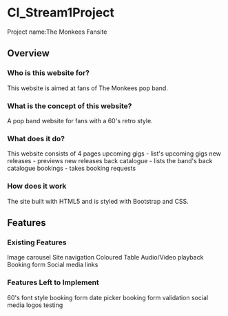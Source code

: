 # CI_Stream1Project

Project name:The Monkees Fansite

## Overview 
### Who is this website for?
This website is aimed at fans of The Monkees pop band.

### What is the concept of this website?
A pop band website for fans with a 60's retro style.
  
### What does it do?
This website consists of 4 pages
upcoming gigs - list's upcoming gigs
new releases - previews new releases
back catalogue - lists the band's back catalogue 
bookings - takes booking requests
  
### How does it work
The site built with HTML5 and is styled with Bootstrap and CSS. 

## Features
### Existing Features
Image carousel
Site navigation 
Coloured Table
Audio/Video playback
Booking form
Social media links 
 
### Features Left to Implement
60's font style
booking form date picker
booking form validation
social media logos
testing
 